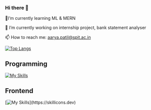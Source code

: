 ### Hi there 👋
🌱I’m currently learning ML & MERN

🔭 I’m currently working on internship project, bank statement analyser

📫 How to reach me: aarya.patil@spit.ac.in

[![Top Langs](https://github-readme-stats.vercel.app/api/top-langs/?username=Aarya-0504)](https://github.com/anuraghazra/github-readme-stats)

## Programming
[![My Skills](https://skillicons.dev/icons?i=python,java,c)](https://skillicons.dev)

## Frontend
[![My Skills](https://skillicons.dev/icons?i=html,css,js,)](https://skillicons.dev)

<!--<img src="https://komarev.com/ghpvc/?username=Aarya-0504&style=flat-square&color=blue" alt=""/>-->

<!--
**Aarya-0504/Aarya-0504** is a ✨ _special_ ✨ repository because its `README.md` (this file) appears on your GitHub profile.

Here are some ideas to get you started:

- 🔭 I’m currently working on ...
- 🌱 I’m currently learning ...
- 👯 I’m looking to collaborate on ...
- 🤔 I’m looking for help with ...
- 💬 Ask me about ...
- 📫 How to reach me: ...
- 😄 Pronouns: ...
- ⚡ Fun fact: ...
-->
